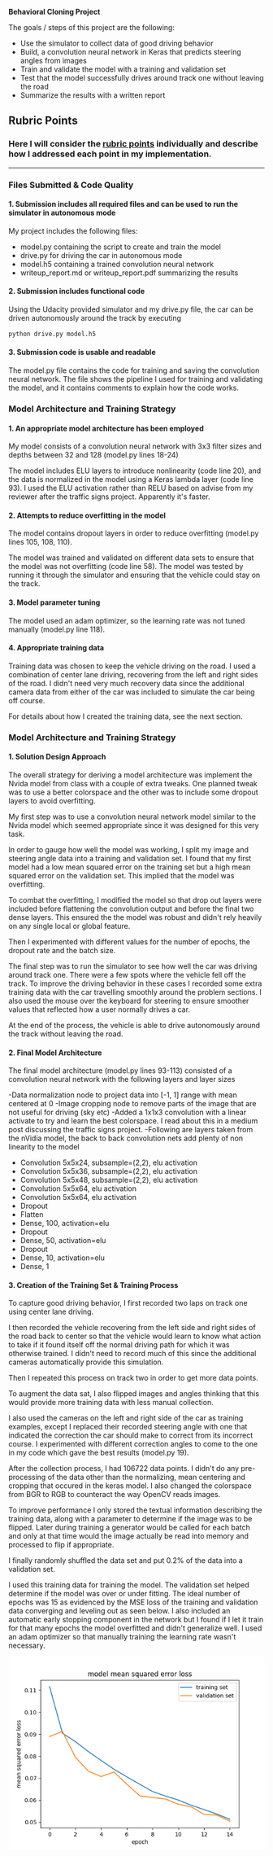 **Behavioral Cloning Project**

The goals / steps of this project are the following:
* Use the simulator to collect data of good driving behavior
* Build, a convolution neural network in Keras that predicts steering angles from images
* Train and validate the model with a training and validation set
* Test that the model successfully drives around track one without leaving the road
* Summarize the results with a written report


[//]: # (Image References)

[image1]: ./training.png "MSE"

## Rubric Points
### Here I will consider the [rubric points](https://review.udacity.com/#!/rubrics/432/view) individually and describe how I addressed each point in my implementation.  

---
### Files Submitted & Code Quality

#### 1. Submission includes all required files and can be used to run the simulator in autonomous mode

My project includes the following files:
* model.py containing the script to create and train the model
* drive.py for driving the car in autonomous mode
* model.h5 containing a trained convolution neural network 
* writeup_report.md or writeup_report.pdf summarizing the results

#### 2. Submission includes functional code
Using the Udacity provided simulator and my drive.py file, the car can be driven autonomously around the track by executing 
```sh
python drive.py model.h5
```

#### 3. Submission code is usable and readable

The model.py file contains the code for training and saving the convolution neural network. The file shows the pipeline I used for training and validating the model, and it contains comments to explain how the code works.

### Model Architecture and Training Strategy

#### 1. An appropriate model architecture has been employed

My model consists of a convolution neural network with 3x3 filter sizes and depths between 32 and 128 (model.py lines 18-24) 

The model includes ELU layers to introduce nonlinearity (code line 20), and the data is normalized in the model using a Keras lambda layer (code line 93). I used the ELU activation rather than RELU based on advise from my reviewer after the traffic signs project. Apparently it's faster.

#### 2. Attempts to reduce overfitting in the model

The model contains dropout layers in order to reduce overfitting (model.py lines 105, 108, 110). 

The model was trained and validated on different data sets to ensure that the model was not overfitting (code line 58). The model was tested by running it through the simulator and ensuring that the vehicle could stay on the track.

#### 3. Model parameter tuning

The model used an adam optimizer, so the learning rate was not tuned manually (model.py line 118).

#### 4. Appropriate training data

Training data was chosen to keep the vehicle driving on the road. I used a combination of center lane driving, recovering from the left and right sides of the road. I didn't need very much recovery data since the additional camera data from either of the car was included to simulate the car being off course.

For details about how I created the training data, see the next section. 

### Model Architecture and Training Strategy

#### 1. Solution Design Approach

The overall strategy for deriving a model architecture was implement the Nvida model from class with a couple of extra tweaks. One planned tweak was to use a better colorspace and the other was to include some dropout layers to avoid overfitting.

My first step was to use a convolution neural network model similar to the Nvida model which seemed appropriate since it was designed for this very task.

In order to gauge how well the model was working, I split my image and steering angle data into a training and validation set. I found that my first model had a low mean squared error on the training set but a high mean squared error on the validation set. This implied that the model was overfitting. 

To combat the overfitting, I modified the model so that drop out layers were included before flattening the convolution output and before the final two dense layers. This ensured the the model was robust and didn't rely heavily on any single local or global feature. 

Then I experimented with different values for the number of epochs, the dropout rate and the batch size. 

The final step was to run the simulator to see how well the car was driving around track one. There were a few spots where the vehicle fell off the track. To improve the driving behavior in these cases I recorded some extra training data with the car travelling smoothly around the problem sections. I also used the mouse over the keyboard for steering to ensure smoother values that reflected how a user normally drives a car.

At the end of the process, the vehicle is able to drive autonomously around the track without leaving the road.

#### 2. Final Model Architecture

The final model architecture (model.py lines 93-113) consisted of a convolution neural network with the following layers and layer sizes

-Data normalization node to project data into \[-1, 1] range with mean centered at 0
-Image cropping node to remove parts of the image that are not useful for driving (sky etc)
-Added a 1x1x3 convolution with a linear activate to try and learn the best colorspace. I read about this in a medium post discussing the traffic signs project.
-Following are layers taken from the nVidia model, the back to back convolution nets add plenty of non linearity to the model
- Convolution 5x5x24, subsample=(2,2), elu activation
- Convolution 5x5x36, subsample=(2,2), elu activation
- Convolution 5x5x48, subsample=(2,2), elu activation
- Convolution 5x5x64, elu activation
- Convolution 5x5x64, elu activation
- Dropout
- Flatten
- Dense, 100, activation=elu
- Dropout
- Dense, 50, activation=elu
- Dropout
- Dense, 10, activation=elu
- Dense, 1

#### 3. Creation of the Training Set & Training Process

To capture good driving behavior, I first recorded two laps on track one using center lane driving. 

I then recorded the vehicle recovering from the left side and right sides of the road back to center so that the vehicle would learn to know what action to take if it found itself off the normal driving path for which it was otherwise trained. I didn't need to record much of this since the additional cameras automatically provide this simulation.

Then I repeated this process on track two in order to get more data points.

To augment the data sat, I also flipped images and angles thinking that this would provide more training data with less manual collection.

I also used the cameras on the left and right side of the car as training examples, except I replaced their recorded steering angle with one that indicated the correction the car should make to correct from its incorrect course. I experimented with different correction angles to come to the one in my code which gave the best results (model.py 19).

After the collection process, I had 106722 data points. I didn't do any pre-processing of the data other than the normalizing, mean centering and cropping that occured in the keras model. I also changed the colorspace from BGR to RGB to counteract the way OpenCV reads images.

To improve performance I only stored the textual information describing the training data, along with a parameter to determine if the image was to be flipped. Later during training a generator would be called for each batch and only at that time would the image actually be read into memory and processed to flip if appropriate.

I finally randomly shuffled the data set and put 0.2% of the data into a validation set. 

I used this training data for training the model. The validation set helped determine if the model was over or under fitting. The ideal number of epochs was 15 as evidenced by the MSE loss of the training and validation data converging and leveling out as seen below. I also included an automatic early stopping component in the network but I found if I let it train for that many epochs the model overfitted and didn't generalize well. I used an adam optimizer so that manually training the learning rate wasn't necessary.

![MSE][image1]
